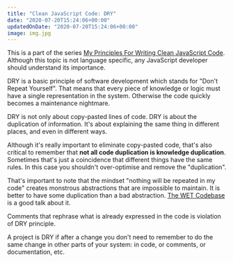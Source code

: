 ```yaml
---
title: "Clean JavaScript Code: DRY"
date: "2020-07-20T15:24:06+00:00"
updatedOnDate: "2020-07-20T15:24:06+00:00"
image: img.jpg
---
```


This is a part of the series [My Principles For Writing Clean JavaScript Code](https://anastasiya.dev/clean-js-code/). Although this topic is not language specific, any JavaScript developer should understand its importance.

DRY is a basic principle of software development which stands for "Don't Repeat Yourself". That means that every piece of knowledge or logic must have a single representation in the system. Otherwise the code quickly becomes a maintenance nightmare.

DRY is not only about copy-pasted lines of code. DRY is about the duplication of information. It's about explaining the same thing in different places, and even in different ways.

Although it's really important to eliminate copy-pasted code, that's also critical to remember that **not all code duplication is knowledge duplication**. Sometimes that's just a coincidence that different things have the same rules. In this case you shouldn't over-optimise and remove the "duplication".

That's important to note that the mindset "nothing will be repeated in my code" creates monstrous abstractions that are impossible to maintain. It is better to have some duplication than a bad abstraction. [The WET Codebase](https://www.deconstructconf.com/2019/dan-abramov-the-wet-codebase?ck_subscriber_id=868357049) is a good talk about it.

Comments that rephrase what is already expressed in the code is violation of DRY principle.

A project is DRY if after a change you don't need to remember to do the same change in other parts of your system: in code, or comments, or documentation, etc.
